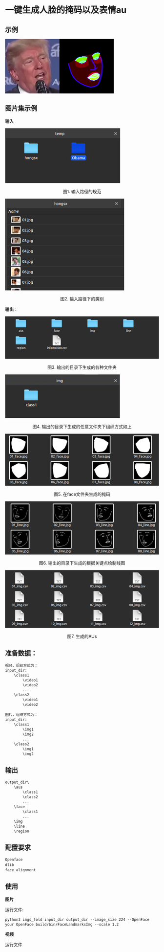 # 一键生成人脸的掩码以及表情au

## 示例

![Donald.png](Donald.png)![Donald_mask.png](Donald_mask.png)



## 图片集示例

**输入**

![input_dir type](scripts/Input_dir.png)

<center>图1. 输入路径的规范</center>

![Input_class](scripts/Input_class.png)

<center>图2. 输入路径下的类别</center>

**输出**：

![imgs_fold output_dir](scripts/imgs_fold_output_dir.png)

<center>图3. 输出的目录下生成的各种文件夹</center>

![imgs_fold output_dir imgs subdir](scripts/imgs_fold_output_dir_imgs_subdir.png)

<center>图4. 输出的目录下生成的任意文件夹下组织方式如上</center>

![imgs_fold output_dir mask](scripts/imgs_fold_output_dir_mask.png)

<center>图5. 在face文件夹生成的掩码</center>

![imgs_fold output_dir lines](scripts/imgs_fold_output_dir_lines.png)

<center>图6. 输出的目录下生成的根据关键点绘制线图</center>

![imgs_fold output_dir](scripts/imgs_fold_output_dir_aus.png)

<center>图7. 生成的AUs</center>



## 准备数据：

```shell
视频，组织方式为：
input_dir:
	\class1
		\video1
		\video2
		...
	\class2
		\video1
		\video2
		
图片，组织方式为：
input_dir:
	\class1
		\img1
		\img2
		...
	\class2
		\img1
		\img2
```



## 输出

```shell
output_dir\
	\aus
		\class1
		\class2
		...
    \face
    	\class1
    	...
    \img
	\line
	\region
```



## 配置要求

```python
Openface
dlib
face_alignment
```



## 使用

**图片**

运行文件:

```shell
python3 imgs_fold input_dir output_dir --image_size 224 --OpenFace your OpenFace build/bin/FaceLandmarksImg --scale 1.2
```

**视频**

运行文件

```python

```

